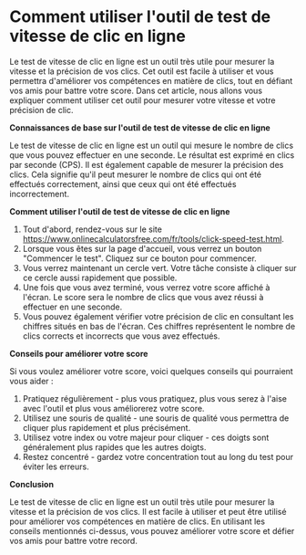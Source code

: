 Comment utiliser l'outil de test de vitesse de clic en ligne
============================================================

Le test de vitesse de clic en ligne est un outil très utile pour mesurer la vitesse et la précision de vos clics. Cet outil est facile à utiliser et vous permettra d'améliorer vos compétences en matière de clics, tout en défiant vos amis pour battre votre score. Dans cet article, nous allons vous expliquer comment utiliser cet outil pour mesurer votre vitesse et votre précision de clic.

**Connaissances de base sur l'outil de test de vitesse de clic en ligne**

Le test de vitesse de clic en ligne est un outil qui mesure le nombre de clics que vous pouvez effectuer en une seconde. Le résultat est exprimé en clics par seconde (CPS). Il est également capable de mesurer la précision des clics. Cela signifie qu'il peut mesurer le nombre de clics qui ont été effectués correctement, ainsi que ceux qui ont été effectués incorrectement.

**Comment utiliser l'outil de test de vitesse de clic en ligne**

1. Tout d'abord, rendez-vous sur le site <https://www.onlinecalculatorsfree.com/fr/tools/click-speed-test.html>.
2. Lorsque vous êtes sur la page d'accueil, vous verrez un bouton "Commencer le test". Cliquez sur ce bouton pour commencer.
3. Vous verrez maintenant un cercle vert. Votre tâche consiste à cliquer sur ce cercle aussi rapidement que possible.
4. Une fois que vous avez terminé, vous verrez votre score affiché à l'écran. Le score sera le nombre de clics que vous avez réussi à effectuer en une seconde.
5. Vous pouvez également vérifier votre précision de clic en consultant les chiffres situés en bas de l'écran. Ces chiffres représentent le nombre de clics corrects et incorrects que vous avez effectués.

**Conseils pour améliorer votre score**

Si vous voulez améliorer votre score, voici quelques conseils qui pourraient vous aider :

1. Pratiquez régulièrement - plus vous pratiquez, plus vous serez à l'aise avec l'outil et plus vous améliorerez votre score.
2. Utilisez une souris de qualité - une souris de qualité vous permettra de cliquer plus rapidement et plus précisément.
3. Utilisez votre index ou votre majeur pour cliquer - ces doigts sont généralement plus rapides que les autres doigts.
4. Restez concentré - gardez votre concentration tout au long du test pour éviter les erreurs.

**Conclusion**

Le test de vitesse de clic en ligne est un outil très utile pour mesurer la vitesse et la précision de vos clics. Il est facile à utiliser et peut être utilisé pour améliorer vos compétences en matière de clics. En utilisant les conseils mentionnés ci-dessus, vous pouvez améliorer votre score et défier vos amis pour battre votre record.